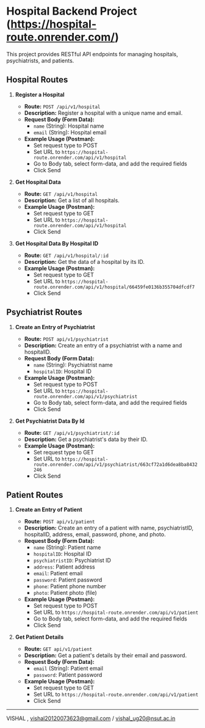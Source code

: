 # Hospital Backend Project (https://hospital-route.onrender.com/)

This project provides RESTful API endpoints for managing hospitals, psychiatrists, and patients.

## Hospital Routes

1. **Register a Hospital**
   - **Route:** `POST /api/v1/hospital`
   - **Description:** Register a hospital with a unique name and email.
   - **Request Body (Form Data):**
     - `name` (String): Hospital name
     - `email` (String): Hospital email
   - **Example Usage (Postman):**
     - Set request type to POST
     - Set URL to `https://hospital-route.onrender.com/api/v1/hospital`
     - Go to Body tab, select form-data, and add the required fields
     - Click Send

2. **Get Hospital Data**
   - **Route:** `GET /api/v1/hospital`
   - **Description:** Get a list of all hospitals.
   - **Example Usage (Postman):**
     - Set request type to GET
     - Set URL to `https://hospital-route.onrender.com/api/v1/hospital`
     - Click Send

3. **Get Hospital Data By Hospital ID**
   - **Route:** `GET /api/v1/hospital/:id`
   - **Description:** Get the data of a hospital by its ID.
   - **Example Usage (Postman):**
     - Set request type to GET
     - Set URL to `https://hospital-route.onrender.com/api/v1/hospital/66459fe0136b355704dfcdf7`
     - Click Send

## Psychiatrist Routes 

1. **Create an Entry of Psychiatrist**
   - **Route:** `POST api/v1/psychiatrist`
   - **Description:** Create an entry of a psychiatrist with a name and hospitalID.
   - **Request Body (Form Data):**
     - `name` (String): Psychiatrist name
     - `hospitalID`: Hospital ID
   - **Example Usage (Postman):**
     - Set request type to POST
     - Set URL to `https://hospital-route.onrender.com/api/v1/psychiatrist`
     - Go to Body tab, select form-data, and add the required fields
     - Click Send

2. **Get Psychiatrist Data By Id**
   - **Route:** `GET /api/v1/psychiatrist/:id`
   - **Description:** Get a psychiatrist's data by their ID.
   - **Example Usage (Postman):**
     - Set request type to GET
     - Set URL to `https://hospital-route.onrender.com/api/v1/psychiatrist/663cf72a1d6dea8ba8432246`
     - Click Send

## Patient Routes 

1. **Create an Entry of Patient**
   - **Route:** `POST api/v1/patient`
   - **Description:** Create an entry of a patient with name, psychiatristID, hospitalID, address, email, password, phone, and photo.
   - **Request Body (Form Data):**
     - `name` (String): Patient name
     - `hospitalID`: Hospital ID
     - `psychiatristID`: Psychiatrist ID
     - `address`: Patient address
     - `email`: Patient email
     - `password`: Patient password
     - `phone`: Patient phone number
     - `photo`: Patient photo (file)
   - **Example Usage (Postman):**
     - Set request type to POST
     - Set URL to `https://hospital-route.onrender.com/api/v1/patient`
     - Go to Body tab, select form-data, and add the required fields
     - Click Send

2. **Get Patient Details**
   - **Route:** `GET api/v1/patient`
   - **Description:** Get a patient's details by their email and password.
   - **Request Body (Form Data):**
     - `email` (String): Patient email
     - `password`: Patient password
   - **Example Usage (Postman):**
     - Set request type to GET
     - Set URL to `https://hospital-route.onrender.com/api/v1/patient`
     - Click Send


---
VISHAL , vishal20120073623@gmail.com / vishal_ug20@nsut.ac.in


